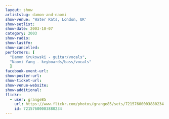 ```yaml
---
layout: show
artistslug: damon-and-naomi
show-venue: 'Water Rats, London, UK'
show-setlist: 
show-date: 2003-10-07
category: 2003
show-radio: 
show-lastfm: 
show-cancelled: 
performers: [
  "Damon Krukowski - guitar/vocals",
  "Naomi Yang - keyboards/bass/vocals"
  ]
facebook-event-url: 
show-poster-url: 
show-ticket-url: 
show-venue-website: 
show-additional: 
flickr:
  - user: grange85
    url: https://www.flickr.com/photos/grange85/sets/72157600003880234
    id: 72157600003880234
---
```


